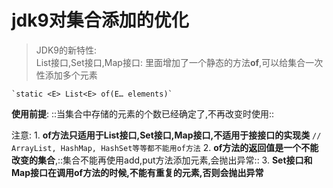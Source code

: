 # jdk9对集合添加的优化
> JDK9的新特性:  
>     List接口,Set接口,Map接口: 里面增加了一个静态的方法**of**,可以给集合一次性添加多个元素  

    `static <E> List<E> of​(E… elements)`

**使用前提**:
        ::当集合中存储的元素的个数已经确定了,不再改变时使用::

 注意:
		1. **of方法只适用于List接口,Set接口,Map接口,不适用于接接口的实现类**
		`// ArrayList, HashMap, HashSet等等都不能用of方法`
		2. **of方法的返回值是一个不能改变的集合**,::集合不能再使用add,put方法添加元素,会抛出异常::
		3. **Set接口和Map接口在调用of方法的时候,不能有重复的元素,否则会抛出异常**